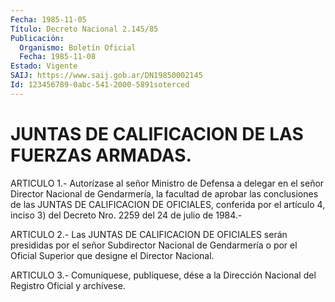 ```yaml
---
Fecha: 1985-11-05
Título: Decreto Nacional 2.145/85
Publicación:
  Organismo: Boletín Oficial
  Fecha: 1985-11-08
Estado: Vigente
SAIJ: https://www.saij.gob.ar/DN19850002145
Id: 123456789-0abc-541-2000-5891soterced
---
```

# JUNTAS DE CALIFICACION DE LAS FUERZAS ARMADAS.

<a id="1"></a>
ARTICULO  1.-  Autorízase al señor Ministro de Defensa a delegar en el señor Director  Nacional  de Gendarmería, la facultad de aprobar las  conclusiones  de  las JUNTAS  DE  CALIFICACION  DE  OFICIALES, conferida por el artículo  4,  inciso  3) del Decreto Nro. 2259 del 24 de julio de 1984.-

<a id="2"></a>
ARTICULO   2.-  Las  JUNTAS  DE  CALIFICACION  DE  OFICIALES  serán presididas  por  el señor Subdirector Nacional de Gendarmería o por el Oficial Superior que designe el Director Nacional.

<a id="3"></a>
ARTICULO  3.- Comuníquese, publíquese, dése a la Dirección Nacional del Registro Oficial y archívese.